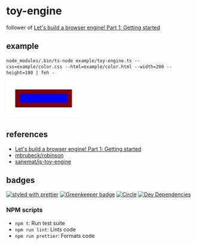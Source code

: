 # toy-engine

follower of [Let's build a browser engine! Part 1: Getting started](https://limpet.net/mbrubeck/2014/08/08/toy-layout-engine-1.html)

## example

```
node_modules/.bin/ts-node example/toy-engine.ts --css=example/color.css --html=example/color.html --width=200 --height=100 | feh -
```

![generated image](./example/result.png)

## references

- [Let's build a browser engine! Part 1: Getting started](https://limpet.net/mbrubeck/2014/08/08/toy-layout-engine-1.html)
- [mbrubeck/robinson](https://github.com/mbrubeck/robinson)
- [sanemat/js-toy-engine](https://github.com/sanemat/js-toy-engine)

## badges

[![styled with prettier](https://img.shields.io/badge/styled_with-prettier-ff69b4.svg)](https://github.com/prettier/prettier)
[![Greenkeeper badge](https://badges.greenkeeper.io/sanemat/ts-toy-engine.svg)](https://greenkeeper.io/)
[![Circle](https://img.shields.io/circleci/project/github/sanemat/ts-toy-engine/master.svg)](https://circleci.com/gh/sanemat/ts-toy-engine)
[![Dev Dependencies](https://david-dm.org/sanemat/ts-toy-engine/dev-status.svg)](https://david-dm.org/sanemat/ts-toy-engine?type=dev)

### NPM scripts

 - `npm t`: Run test suite
 - `npm run lint`: Lints code
 - `npm run prettier`: Formats code
